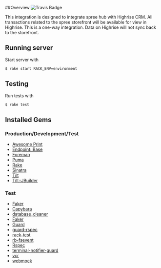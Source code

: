##Overview
![Travis Badge](https://travis-ci.org/codelation/highrise_endpoint.svg?branch=master)

This integration is designed to integrate spree hub with Highrise CRM. All transactions related to the spree storefront will be available for view in Highrise. This is a one-way integration. Data on Highrise will not sync back to the storefront.


## Running server
Start server with

```bash
$ rake start RACK_ENV=environment
```

## Testing
Run tests with

```bash
$ rake test
```

## Installed Gems

### Production/Development/Test

- [Awesome Print](https://github.com/michaeldv/awesome_print)
- [Endpoint::Base](https://github.com/spree/endpoint_base)
- [Foreman](https://github.com/ddollar/foreman)
- [Puma](http://puma.io)
- [Rake](https://github.com/jimweirich/rake)
- [Sinatra](http://www.sinatrarb.com)
- [Tilt](https://github.com/rtomayko/tilt/tree/tilt-1)
- [Tilt::JBuilder](https://github.com/anthonator/tilt-jbuilder)


### Test
- [Faker](https://github.com/stympy/faker)
- [Capybara](https://github.com/jnicklas/capybara)
- [database_cleaner](https://github.com/bmabey/database_cleaner)
- [Faker](https://github.com/stympy/faker)
- [Guard](https://github.com/guard/guard)
- [guard-rspec](https://github.com/guard/guard-rspec)
- [rack-test](https://github.com/brynary/rack-test)
- [rb-fsevent](https://github.com/thibaudgg/rb-fsevent)
- [Rspec](http://rspec.info)
- [terminal-notifier-guard](https://github.com/Springest/terminal-notifier-guard)
- [vcr](https://github.com/vcr/vcr)
- [webmock](https://github.com/bblimke/webmock)

